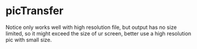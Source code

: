 # picTransfer
Notice only works well with high resolution file, but output has no size limited, so it might exceed the size of ur screen, better use a high resolution pic with small size.
